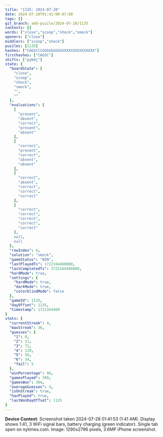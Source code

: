 ```yaml
---
title: "1135: 2024-07-28"
date: 2024-07-28T01:41:00-07:00
tags: []
git_branch: add-puzzle/2024-07-28/1135
contests: []
words: ["close","scoop","shock","smock"]
openers: ["close"]
middlers: ["scoop","shock"]
puzzles: [1135]
hashes: ["CAGSCCCGGGGGGGGGXXXXXXXXXXXXXXX"]
firsthashes: ["CAGSC"]
shifts: ["pybdj"]
state: {
  "boardState": [
    "close",
    "scoop",
    "shock",
    "smock",
    "",
    ""
  ],
  "evaluations": [
    [
      "present",
      "absent",
      "correct",
      "present",
      "absent"
    ],
    [
      "correct",
      "present",
      "correct",
      "absent",
      "absent"
    ],
    [
      "correct",
      "absent",
      "correct",
      "correct",
      "correct"
    ],
    [
      "correct",
      "correct",
      "correct",
      "correct",
      "correct"
    ],
    null,
    null
  ],
  "rowIndex": 4,
  "solution": "smock",
  "gameStatus": "WIN",
  "lastPlayedTs": 1722164460000,
  "lastCompletedTs": 1722164460000,
  "hardMode": true,
  "settings": {
    "hardMode": true,
    "darkMode": true,
    "colorblindMode": false
  },
  "gameId": 1135,
  "dayOffset": 1135,
  "timestamp": 1722164460
}
stats: {
  "currentStreak": 4,
  "maxStreak": 36,
  "guesses": {
    "1": 0,
    "2": 13,
    "3": 72,
    "4": 129,
    "5": 56,
    "6": 34,
    "fail": 5
  },
  "winPercentage": 98,
  "gamesPlayed": 309,
  "gamesWon": 304,
  "averageGuesses": 4,
  "isOnStreak": true,
  "hasPlayed": true,
  "lastWonDayOffset": 1135
}
---
```

<!-- more -->

**Device Context**: Screenshot taken 2024-07-28 01:41:53 (1:41 AM). Display shows 1:41, 3 WiFi signal bars, battery charging (green indicator). Single tab open on nytimes.com. Image: 1290x2796 pixels, 3.6MP iPhone screenshot.